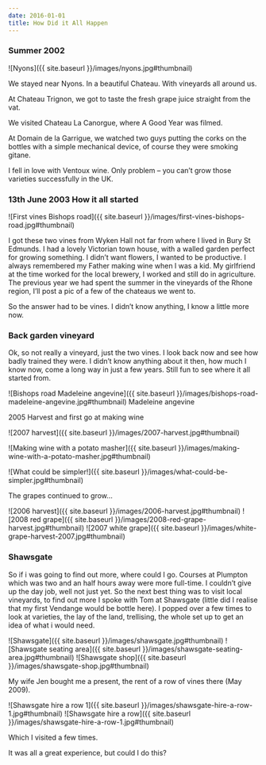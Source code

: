 ```yaml
---
date: 2016-01-01
title: How Did it All Happen
---
```

### Summer 2002

![Nyons]({{ site.baseurl }}/images/nyons.jpg#thumbnail)

We stayed near Nyons. In a beautiful Chateau. With vineyards all around us.

At Chateau Trignon, we got to taste the fresh grape juice straight from the vat.

We visited Chateau La Canorgue, where A Good Year was filmed.

At Domain de la Garrigue, we watched two guys putting the corks on the bottles with a simple mechanical device, of course they were smoking gitane.

I fell in love with Ventoux wine. Only problem – you can’t grow those varieties successfully in the UK.

### 13th June 2003 How it all started
![First vines Bishops road]({{ site.baseurl }}/images/first-vines-bishops-road.jpg#thumbnail)

I got these two vines from Wyken Hall not far from where I lived in Bury St Edmunds. I had a lovely Victorian town house, with a walled garden perfect for growing something. I didn’t want flowers, I wanted to be productive. I always remembered my Father making wine when I was a kid. My girlfriend at the time worked for the local brewery, I worked and still do in agriculture. The previous year we had spent the summer in the vineyards of the Rhone region, I’ll post a pic of a few of the chateaus we went to.

So the answer had to be vines. I didn’t know anything, I know a little more now.

### Back garden vineyard
Ok, so not really a vineyard, just the two vines. I look back now and see how badly trained they were. I didn’t know anything about it then, how much I know now, come a long way in just a few years.  Still fun to see where it all started from.

![Bishops road Madeleine angevine]({{ site.baseurl }}/images/bishops-road-madeleine-angevine.jpg#thumbnail)
Madeleine angevine

2005 Harvest and first go at making wine

![2007 harvest]({{ site.baseurl }}/images/2007-harvest.jpg#thumbnail)

![Making wine with a potato masher]({{ site.baseurl }}/images/making-wine-with-a-potato-masher.jpg#thumbnail)

![What could be simpler!]({{ site.baseurl }}/images/what-could-be-simpler.jpg#thumbnail)

The grapes continued to grow…

![2006 harvest]({{ site.baseurl }}/images/2006-harvest.jpg#thumbnail)
![2008 red grape]({{ site.baseurl }}/images/2008-red-grape-harvest.jpg#thumbnail)
![2007 white grape]({{ site.baseurl }}/images/white-grape-harvest-2007.jpg#thumbnail)

### Shawsgate
So if i was going to find out more, where could I go.  Courses at Plumpton which was two and an half hours away were more full-time.  I couldn’t give up the day job, well not just yet.  So the next best thing was to visit local vineyards, to find out more I spoke with Tom at Shawsgate (little did I realise that my first Vendange would be bottle here).  I popped over a few times to look at varieties, the lay of the land, trellising, the whole set up to get an idea of what i would need.



![Shawsgate]({{ site.baseurl }}/images/shawsgate.jpg#thumbnail)
![Shawsgate seating area]({{ site.baseurl }}/images/shawsgate-seating-area.jpg#thumbnail)
![Shawsgate shop]({{ site.baseurl }}/images/shawsgate-shop.jpg#thumbnail)

My wife Jen bought me a present, the rent of a row of vines there (May 2009).

![Shawsgate hire a row 1]({{ site.baseurl }}/images/shawsgate-hire-a-row-1.jpg#thumbnail)
![Shawsgate hire a row]({{ site.baseurl }}/images/shawsgate-hire-a-row-1.jpg#thumbnail)


Which I visited a few times.

It was all a great experience, but could I do this?

